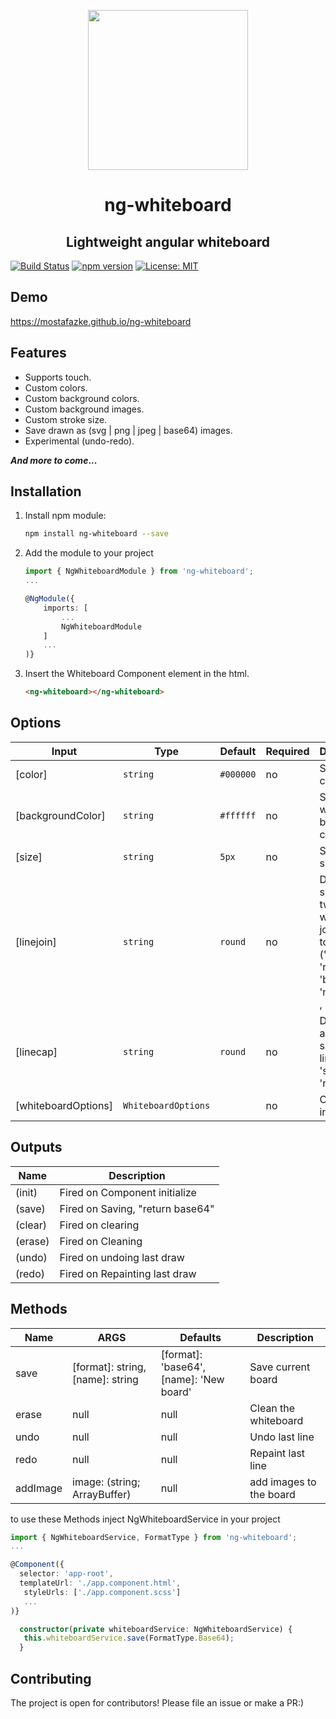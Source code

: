 <p align="center">
  <img height="256px" width="256px" style="text-align: center;" src="https://cdn.jsdelivr.net/gh/mostafazke/ng-whiteboard@development/projects/demo/src/assets/icons/icon-512x512.png">
</p>

# <center>ng-whiteboard</center>
## <center>Lightweight angular whiteboard</center>

[![Build Status](https://app.travis-ci.com/mostafazke/ng-whiteboard.svg?branch=master)](https://app.travis-ci.com/mostafazke/ng-whiteboard)
[![npm version](https://badge.fury.io/js/ng-whiteboard.svg)](https://badge.fury.io/js/ng-whiteboard) [![License: MIT](https://img.shields.io/badge/License-MIT-blue.svg)](https://opensource.org/licenses/MIT)

## Demo

https://mostafazke.github.io/ng-whiteboard

## Features

- Supports touch.
- Custom colors.
- Custom background colors.
- Custom background images.
- Custom stroke size.
- Save drawn as (svg | png | jpeg | base64) images.
- Experimental (undo-redo).

**_And more to come_...**

## Installation

1. Install npm module:

   ```bash
   npm install ng-whiteboard --save
   ```

2. Add the module to your project

   ```typescript
   import { NgWhiteboardModule } from 'ng-whiteboard';
   ...

   @NgModule({
       imports: [
           ...
           NgWhiteboardModule
       ]
       ...
   )}
   ```

3. Insert the Whiteboard Component element in the html.

   ```html
   <ng-whiteboard></ng-whiteboard>
   ```

## Options

| Input               | Type                | Default   | Required | Description                                                                                              |
| ------------------- | ------------------- | --------- | -------- | -------------------------------------------------------------------------------------------------------- |
| [color]             | `string`            | `#000000` | no       | Set brush color                                                                                          |
| [backgroundColor]   | `string`            | `#ffffff` | no       | Set whiteboard background color                                                                          |
| [size]              | `string`            | `5px`     | no       | Set brush size                                                                                           |
| [linejoin]          | `string`            | `round`   | no       | Define the shape of two lines when joined together ('miter' , 'round' , 'bevel' , 'miter-clip' , 'arcs') |
| [linecap]           | `string`            | `round`   | no       | Define start and end shape of line ('butt', 'square' , 'round')                                          |
| [whiteboardOptions] | `WhiteboardOptions` |           | no       | Object of all inputs                                                                                     |

## Outputs

| Name    | Description                      |
| ------- | -------------------------------- |
| (init)  | Fired on Component initialize    |
| (save)  | Fired on Saving, "return base64" |
| (clear) | Fired on clearing                |
| (erase) | Fired on Cleaning                |
| (undo)  | Fired on undoing last draw       |
| (redo)  | Fired on Repainting last draw    |

## Methods

| Name     | ARGS                             | Defaults                                | Description             |
| -------- | -------------------------------- | --------------------------------------- | ----------------------- |
| save     | [format]: string, [name]: string | [format]: 'base64', [name]: 'New board' | Save current board      |
| erase    | null                             | null                                    | Clean the whiteboard    |
| undo     | null                             | null                                    | Undo last line          |
| redo     | null                             | null                                    | Repaint last line       |
| addImage | image: (string; ArrayBuffer)     | null                                    | add images to the board |

to use these Methods inject NgWhiteboardService in your project

```typescript
import { NgWhiteboardService, FormatType } from 'ng-whiteboard';
...

@Component({
  selector: 'app-root',
  templateUrl: './app.component.html',
   styleUrls: ['./app.component.scss']
   ...
)}

  constructor(private whiteboardService: NgWhiteboardService) {
   this.whiteboardService.save(FormatType.Base64);
  }

```

## Contributing

The project is open for contributors! Please file an issue or make a PR:)
